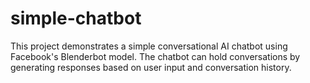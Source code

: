 # simple-chatbot
This project demonstrates a simple conversational AI chatbot using Facebook's Blenderbot model. The chatbot can hold conversations by generating responses based on user input and conversation history.
